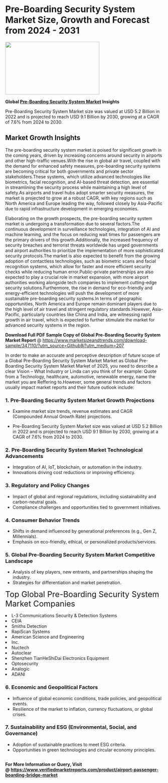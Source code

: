 <H1>Pre-Boarding Security System Market Size, Growth and Forecast from 2024 - 2031</H1><img class="aligncenter size-medium wp-image-584254" src="https://thirdeyenews.in/wp-content/uploads/2024/09/Global-Market-Research-300x168.jpeg" alt="" width="300" height="168" /><p><strong>Global&nbsp;<a href="https://www.marketsizeandtrends.com/download-sample/347110/?utm_source=Github8j?utm_medium=207">Pre-Boarding Security System Market</a> Insights</strong></p><p>Pre-Boarding Security System Market size was valued at USD 5.2 Billion in 2022 and is projected to reach USD 9.1 Billion by 2030, growing at a CAGR of 7.6% from 2024 to 2030.</p><p><h2>Market Growth Insights</h2> <p>The pre-boarding security system market is poised for significant growth in the coming years, driven by increasing concerns around security in airports and other high-traffic venues.With the rise in global air travel, coupled with the demand for enhanced safety measures, pre-boarding security systems are becoming critical for both governments and private sector stakeholders.These systems, which utilize advanced technologies like biometrics, facial recognition, and AI-based threat detection, are essential in streamlining the security process while maintaining a high level of safety.As airports and travel hubs adopt smarter security measures, the market is projected to grow at a robust CAGR, with key regions such as North America and Europe leading the way, followed closely by Asia-Pacific due to rapid infrastructure development in emerging economies.</p> <p>Elaborating on the growth prospects, the pre-boarding security system market is undergoing a transformation due to several factors.The continuous development in surveillance technologies, integration of AI and machine learning, and the focus on reducing wait times for passengers are the primary drivers of this growth.Additionally, the increased frequency of security breaches and terrorist threats worldwide has urged governments and airport authorities to prioritize the implementation of more sophisticated security protocols.The market is also expected to benefit from the growing adoption of contactless technologies, such as biometric scans and facial recognition systems, which allow for faster and more efficient security checks while reducing human error.Public-private partnerships are also expected to play a crucial role in market expansion, with more airport authorities working alongside tech companies to implement cutting-edge security solutions.Furthermore, the rise in demand for eco-friendly and energy-efficient technologies will push the development of more sustainable pre-boarding security systems.In terms of geographic opportunities, North America and Europe remain dominant players due to the high level of air travel and stringent regulatory standards.However, Asia-Pacific, particularly countries like China and India, are witnessing rapid growth in air travel, which is expected to further stimulate the market for advanced security systems in the region.</p> <p><span class=""><strong>Download Full PDF Sample Copy of Global Pre-Boarding Security System Market Report</strong> @ <a href="https://www.marketsizeandtrends.com/download-sample/347110/?utm_source=Github8j?utm_medium=207" target="_blank">https://www.marketsizeandtrends.com/download-sample/347110/?utm_source=Github8j?utm_medium=207</a></span></p><p>In order to make an accurate and perceptive description of future scope of a Global&nbsp;Pre-Boarding Security System Market Market as Global&nbsp;Pre-Boarding Security System Market Market of 2025, you need to describe a clear Vision &ndash; What Industry or Linda can you think of for example: Quote from a Technology, healthcare, automotive, renewable energy, name the market you are Reffering to.However, some general trends and factors usually impact market reports and their future outlook include:</p><h3>1.&nbsp;<strong>Pre-Boarding Security System Market Growth Projections</strong></h3><ul><li>Examine market size trends, revenue estimates and CAGR (Compounded Annual Growth Rate) projections.</li><li><p>Pre-Boarding Security System Market size was valued at USD 5.2 Billion in 2022 and is projected to reach USD 9.1 Billion by 2030, growing at a CAGR of 7.6% from 2024 to 2030.</p></li></ul><h3>2.&nbsp;<strong>Pre-Boarding Security System Market Technological Advancements</strong></h3><ul><li>Integration of AI, IoT, blockchain, or automation in the industry.</li><li>Innovations driving cost reductions or improving efficiency.</li></ul><h3>3.&nbsp;<strong>Regulatory and Policy Changes</strong></h3><ul><li>Impact of global and regional regulations, including sustainability and carbon-neutral goals.</li><li>Compliance challenges and opportunities tied to government initiatives.</li></ul><h3>4.&nbsp;<strong>Consumer Behavior Trends</strong></h3><ul><li>Shifts in demand influenced by generational preferences (e.g., Gen Z, Millennials).</li><li>Emphasis on eco-friendly, ethical, or personalized products/services.</li></ul><h3>5.&nbsp;<strong>Global Pre-Boarding Security System Market Competitive Landscape</strong></h3><ul><li>Analysis of key players, new entrants, and partnerships shaping the industry.</li><li>Strategies for differentiation and market penetration.</li></ul><p data-pm-slice="1 1 []"><span style="color: inherit; font-family: inherit; font-size: 25px;">Top Global Pre-Boarding Security System Market Companies</span></p><div class="" data-test-id=""><p><li>L-3 Communications Security & Detection Systems</li><li> CEIA</li><li> Smiths Detection</li><li> RapiScan Systems</li><li> American Science and Engineering</li><li> Inc.</li><li> Nuctech</li><li> Autoclear</li><li> Shenzhen TianHeShiDai Electronics Equipment</li><li> Optosecurity</li><li> Analogic</li><li> ADANI</li></p></div><h3>6.&nbsp;<strong>Economic and Geopolitical Factors</strong></h3><ul><li>Influence of global economic conditions, trade policies, and geopolitical events.</li><li>Resilience of the market to inflation, currency fluctuations, or global crises.</li></ul><h3>7.&nbsp;<strong>Sustainability and ESG (Environmental, Social, and Governance)</strong></h3><ul><li>Adoption of sustainable practices to meet ESG criteria.</li><li>Opportunities in green technologies and circular economy principles.</li></ul><h2><strong style="font-size: 14px;">For More Information or Query, Visit @&nbsp;</strong><a style="background-color: #ffffff; font-size: 14px;" href="https://www.marketsizeandtrends.com/report/pre-boarding-security-system-market/" target="_blank">https://www.verifiedmarketreports.com/product/airport-passenger-boarding-bridge-market</a></h2>